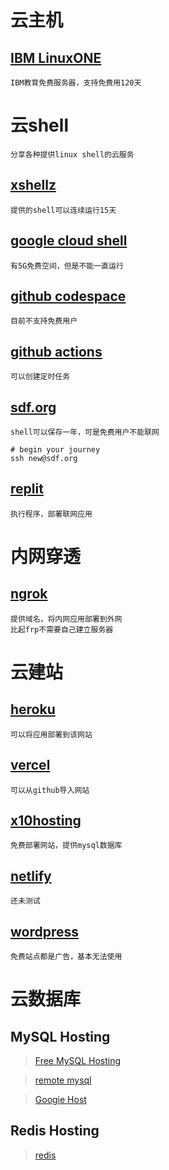 # 云主机

## [IBM LinuxONE](https://linuxone.cloud.marist.edu)

	IBM教育免费服务器，支持免费用120天

# 云shell
	分享各种提供linux shell的云服务

## [xshellz](https://www.xshellz.com)

	提供的shell可以连续运行15天

## [google cloud shell](https://cloud.google.com/shell)

	有5G免费空间，但是不能一直运行

## [github codespace](https://github.com/features/codespaces)

	目前不支持免费用户

## [github actions](github_action.md)

	可以创建定时任务

## [sdf.org](http://sdf.org/)

	shell可以保存一年，可是免费用户不能联网
```shell
# begin your journey
ssh new@sdf.org
```

## [replit](https://replit.com/)

	执行程序，部署联网应用


# 内网穿透
## [ngrok](https://ngrok.com/)

	提供域名，将内网应用部署到外网
	比起frp不需要自己建立服务器

# 云建站

## [heroku](https://heroku.com)

	可以将应用部署到该网站

## [vercel](https://vercel.com)

	可以从github导入网站

## [x10hosting](https://x10hosting.com)

	免费部署网站，提供mysql数据库

## [netlify](https://www.netlify.com)

	还未测试

## [wordpress](https://wordpress.com)

	免费站点都是广告，基本无法使用

# 云数据库

## MySQL Hosting
> [Free MySQL Hosting](https://www.freemysqlhosting.net)

> [remote mysql](https://remotemysql.com/)

> [Googie Host](https://googiehost.com/free-mysql-hosting.html)

## Redis Hosting

> [redis](https://redis.com/)
